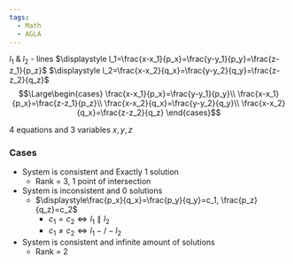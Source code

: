 ```yaml
---
tags:
  - Math
  - AGLA
---
```

$l_1\;\&\;l_2$ - lines
$\displaystyle l_1=\frac{x-x_1}{p_x}=\frac{y-y_1}{p_y}=\frac{z-z_1}{p_z}$
$\displaystyle l_2=\frac{x-x_2}{q_x}=\frac{y-y_2}{q_y}=\frac{z-z_2}{q_z}$
$$\Large\begin{cases}
\frac{x-x_1}{p_x}=\frac{y-y_1}{p_y}\\
\frac{x-x_1}{p_x}=\frac{z-z_1}{p_z}\\
\frac{x-x_2}{q_x}=\frac{y-y_2}{q_y}\\
\frac{x-x_2}{q_x}=\frac{z-z_2}{q_z}
\end{cases}$$

4 equations and 3 variables $x, y, z$
### Cases
- System is consistent and Exactly 1 solution
	- Rank = 3, 1 point of intersection
- System is inconsistent and 0 solutions
	- $\displaystyle\frac{p_x}{q_x}=\frac{p_y}{q_y}=c_1, \frac{p_z}{q_z}=c_2$
		- $c_1=c_2\iff l_1\parallel l_2$
		- $c_1\not=c_2\iff l_1-/-l_2$
- System is consistent and infinite amount of solutions
	- Rank = 2